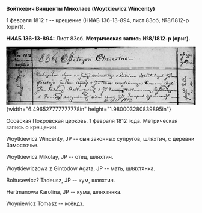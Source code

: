 **Войткевич Винценты Миколаев (Woytkiewicz Wincenty)**

1 февраля 1812 г -- крещение (НИАБ 136-13-894, лист 83об, №8/1812-р
(ориг)).

**НИАБ 136-13-894:** Лист 83об. **Метрическая запись №8/1812-р (ориг).**

![](./media/dc396b091b3dc21c727354f7f88e6d659774273e.png){width="6.496527777777778in"
height="1.980003280839895in"}

Осовская Покровская церковь. 1 февраля 1812 года. Метрическая запись о
крещении.

Woytkiewicz Wincenty, JP -- сын законных супругов, шляхтич, с деревни
Замосточье.

Woytkiewicz Mikolay, JP -- отец, шляхтич.

Woytkiewiczowa z Gintodow Agata, JP -- мать, шляхтянка.

Boltusewicz? Tadeusz, JP -- кум, шляхтич.

Hertmanowa Karolina, JP -- кума, шляхтянка.

Woyniewicz Tomasz -- ксёндз.

